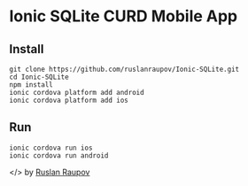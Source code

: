 # Ionic SQLite CURD Mobile App

## Install
```shell
git clone https://github.com/ruslanraupov/Ionic-SQLite.git
cd Ionic-SQLite
npm install
ionic cordova platform add android
ionic cordova platform add ios
```

## Run
```shell
ionic cordova run ios
ionic cordova run android
```
</>  by [Ruslan Raupov](https://github.com/ruslanraupov)
